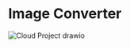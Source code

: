 # Image Converter
![Cloud Project drawio](https://github.com/TsubasaBneAus/cab432-cloud-project/assets/103486301/3610671c-487a-444d-8e00-8cc4ba130583)
